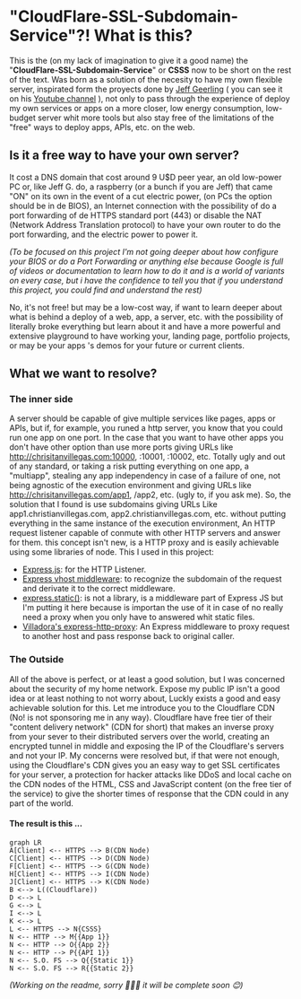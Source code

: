 # "CloudFlare-SSL-Subdomain-Service"?! What is this?

This is the (on my lack of imagination to give it a good name) the "**CloudFlare-SSL-Subdomain-Service**" or **CSSS** now to be short on the rest of the text. Was born as a solution of the necesity to have my own flexible server, inspirated form the proyects done by [Jeff Geerling](https://www.jeffgeerling.com/) ( you can see it on his [Youtube channel](https://www.youtube.com/channel/UCR-DXc1voovS8nhAvccRZhg) ), not only to pass through the experience of deploy my own services or apps on a more closer, low energy consumption, low-budget server whit more tools but also stay free of the limitations of the "free" ways to deploy apps, APIs, etc. on the web.


## Is it a free way to have your own server?
It cost a DNS domain that cost around 9 U$D peer year, an old low-power PC or, like Jeff G. do, a raspberry (or a bunch if you are Jeff) that came "ON" on its own in the event of a cut electric power, (on PCs the option should be in de BIOS), an Internet connection with the possibility of do a port forwarding of de HTTPS standard port (443) or disable the NAT (Network Address Translation protocol) to have your own router to do the port forwarding, and the electric power to power it.

*(To be focused on this project I'm not going deeper about how configure your BIOS or do a Port Forwarding or anything else because Google is full of videos or documentation to learn how to do it and is a world of variants on every case, but i have the confidence to tell you that if you understand this project, you could find and understand the rest)*

No, it's not free! but may be a low-cost way, if want to learn deeper about what is behind a deploy of a web, app, a server, etc. with the possibility of literally broke everything but learn about it and have a more powerful and extensive playground to have working your, landing page, portfolio projects, or may be your apps 's demos for your future or current clients.

## What we want to resolve?

### The inner side
A server should be capable of give multiple services like pages, apps or APIs, but if, for example, you runed a http server, you know that you could run one app on one port. In the case that you want to have other apps you don't have other option than use more ports giving URLs like http://chrisitanvillegas.com:10000, :10001, :10002, etc. Totally ugly and out of any standard, or taking a risk putting everything on one app, a "multiapp", stealing any app independency in case of a failure of one, not being agnostic of the execution environment and giving URLs like http://chrisitanvillegas.com/app1, /app2, etc. (ugly to, if you ask me).
So, the solution that I found is use subdomains giving URLs Like app1.christianvillegas.com, app2.christianvillegas.com, etc. without putting everything in the same instance of the execution environment, An HTTP request listener capable of conmute with other HTTP servers and answer for them. this concept isn't new, is a HTTP proxy and is easily achievable using some libraries of node. This I used in this project:

 - [Express.js](https://expressjs.com/): for the HTTP Listener.
 - [Express vhost middleware](https://expressjs.com/en/resources/middleware/vhost.html): to recognize the subdomain of the request and derivate it to the correct middleware.
 - [express.static()](https://expressjs.com/es/starter/static-files.html): is not a library, is a middleware part of Express JS but I'm putting it here because is importan the use of it in case of no really need a proxy when you only have to answered whit static files.
 - [Villadora's express-http-proxy](https://github.com/villadora/express-http-proxy): An Express middleware to proxy request to another host and pass response back to original caller. 
 
### The Outside
All of the above is perfect, or at least a good solution, but I was concerned about the security of my home network. Expose my public IP isn't a good idea or at least nothing to not worry about, Luckly exists a good and easy achievable solution for this. Let me introduce you to the Cloudflare CDN (No! is not sponsoring me in any way). Cloudflare have free tier of their "content delivery network" (CDN for short) that makes an inverse proxy from your sever to their distributed servers over the world, creating an encrypted tunnel in middle and exposing the IP of the Cloudflare's servers and not your IP. 
My concerns were resolved but, if that were not enough, using the Cloudflare's CDN gives you an easy way to get SSL certificates for your server, a protection for hacker attacks like DDoS and local cache on the CDN nodes of the HTML, CSS and JavaScript content (on the free tier of the service) to give the shorter times of response that the CDN could in any part of the world.

#### The result is this ...
```mermaid
graph LR
A[Client] <-- HTTPS --> B(CDN Node)
C[Client] <-- HTTPS --> D(CDN Node)
F[Client] <-- HTTPS --> G(CDN Node)
H[Client] <-- HTTPS --> I(CDN Node)
J[Client] <-- HTTPS --> K(CDN Node)
B <--> L((Cloudflare))
D <--> L
G <--> L
I <--> L
K <--> L
L <-- HTTPS --> N{CSSS}
N <-- HTTP --> M{{App 1}}
N <-- HTTP --> O{{App 2}}
N <-- HTTP --> P{{API 1}}
N <-- S.O. FS --> Q{{Static 1}}
N <-- S.O. FS --> R{{Static 2}}
```

*(Working on the readme, sorry 🙇🏻‍♂️ 
it will be complete soon 😊)*
